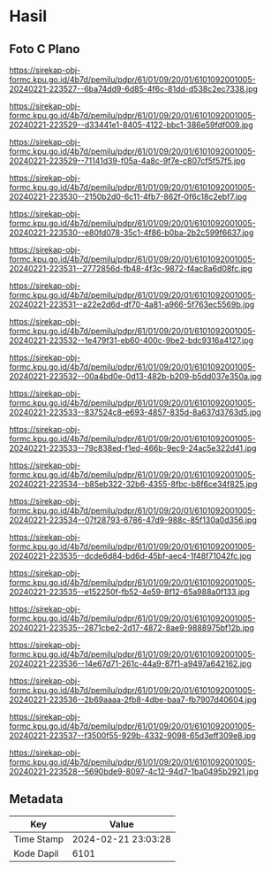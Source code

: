 # Hasil

## Foto C Plano

https://sirekap-obj-formc.kpu.go.id/4b7d/pemilu/pdpr/61/01/09/20/01/6101092001005-20240221-223527--6ba74dd9-6d85-4f6c-81dd-d538c2ec7338.jpg

https://sirekap-obj-formc.kpu.go.id/4b7d/pemilu/pdpr/61/01/09/20/01/6101092001005-20240221-223529--d33441e1-8405-4122-bbc1-386e59fdf009.jpg

https://sirekap-obj-formc.kpu.go.id/4b7d/pemilu/pdpr/61/01/09/20/01/6101092001005-20240221-223529--71141d39-f05a-4a8c-9f7e-c807cf5f57f5.jpg

https://sirekap-obj-formc.kpu.go.id/4b7d/pemilu/pdpr/61/01/09/20/01/6101092001005-20240221-223530--2150b2d0-6c11-4fb7-862f-0f6c18c2ebf7.jpg

https://sirekap-obj-formc.kpu.go.id/4b7d/pemilu/pdpr/61/01/09/20/01/6101092001005-20240221-223530--e80fd078-35c1-4f86-b0ba-2b2c599f6637.jpg

https://sirekap-obj-formc.kpu.go.id/4b7d/pemilu/pdpr/61/01/09/20/01/6101092001005-20240221-223531--2772856d-fb48-4f3c-9872-f4ac8a6d08fc.jpg

https://sirekap-obj-formc.kpu.go.id/4b7d/pemilu/pdpr/61/01/09/20/01/6101092001005-20240221-223531--a22e2d6d-df70-4a81-a966-5f763ec5569b.jpg

https://sirekap-obj-formc.kpu.go.id/4b7d/pemilu/pdpr/61/01/09/20/01/6101092001005-20240221-223532--1e479f31-eb60-400c-9be2-bdc9316a4127.jpg

https://sirekap-obj-formc.kpu.go.id/4b7d/pemilu/pdpr/61/01/09/20/01/6101092001005-20240221-223532--00a4bd0e-0d13-482b-b209-b5dd037e350a.jpg

https://sirekap-obj-formc.kpu.go.id/4b7d/pemilu/pdpr/61/01/09/20/01/6101092001005-20240221-223533--837524c8-e693-4857-835d-8a637d3763d5.jpg

https://sirekap-obj-formc.kpu.go.id/4b7d/pemilu/pdpr/61/01/09/20/01/6101092001005-20240221-223533--79c838ed-f1ed-466b-9ec9-24ac5e322d41.jpg

https://sirekap-obj-formc.kpu.go.id/4b7d/pemilu/pdpr/61/01/09/20/01/6101092001005-20240221-223534--b85eb322-32b6-4355-8fbc-b8f6ce34f825.jpg

https://sirekap-obj-formc.kpu.go.id/4b7d/pemilu/pdpr/61/01/09/20/01/6101092001005-20240221-223534--07f28793-6786-47d9-988c-85f130a0d356.jpg

https://sirekap-obj-formc.kpu.go.id/4b7d/pemilu/pdpr/61/01/09/20/01/6101092001005-20240221-223535--dcde6d84-bd6d-45bf-aec4-1f48f71042fc.jpg

https://sirekap-obj-formc.kpu.go.id/4b7d/pemilu/pdpr/61/01/09/20/01/6101092001005-20240221-223535--e152250f-fb52-4e59-8f12-65a988a0f133.jpg

https://sirekap-obj-formc.kpu.go.id/4b7d/pemilu/pdpr/61/01/09/20/01/6101092001005-20240221-223535--2871cbe2-2d17-4872-8ae9-9888975bf12b.jpg

https://sirekap-obj-formc.kpu.go.id/4b7d/pemilu/pdpr/61/01/09/20/01/6101092001005-20240221-223536--14e67d71-261c-44a9-87f1-a9497a642162.jpg

https://sirekap-obj-formc.kpu.go.id/4b7d/pemilu/pdpr/61/01/09/20/01/6101092001005-20240221-223536--2b69aaaa-2fb8-4dbe-baa7-fb7907d40604.jpg

https://sirekap-obj-formc.kpu.go.id/4b7d/pemilu/pdpr/61/01/09/20/01/6101092001005-20240221-223537--f3500f55-929b-4332-9098-65d3eff309e8.jpg

https://sirekap-obj-formc.kpu.go.id/4b7d/pemilu/pdpr/61/01/09/20/01/6101092001005-20240221-223528--5690bde9-8097-4c12-94d7-1ba0495b2921.jpg


## Metadata

| Key        | Value               |
| ---------- | ------------------- |
| Time Stamp | 2024-02-21 23:03:28 |
| Kode Dapil | 6101                |



